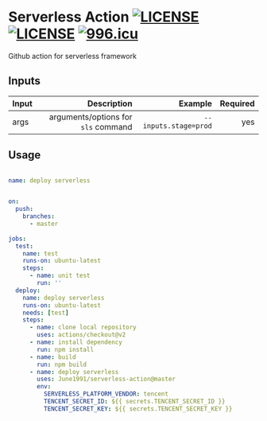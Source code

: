 # Serverless Action [![LICENSE](https://img.shields.io/badge/License-Apache--2.0-green.svg?style=flat-square)](LICENSE) [![LICENSE](https://img.shields.io/badge/License-Anti%20996-blue.svg?style=flat-square)](https://github.com/996icu/996.ICU/blob/master/LICENSE) [![996.icu](https://img.shields.io/badge/Link-996.icu-red.svg?style=flat-square)](https://996.icu)

Github action for serverless framework

## Inputs

| Input |                         Description |              Example | Required |
| :---- | ----------------------------------: | -------------------: | -------: |
| args  | arguments/options for `sls` command | `--inputs.stage=prod` |      yes |

## Usage

```yaml

name: deploy serverless


on:
  push:
    branches:
      - master
  
jobs:
  test:
    name: test
    runs-on: ubuntu-latest
    steps:
      - name: unit test
        run: '' 
  deploy:
    name: deploy serverless
    runs-on: ubuntu-latest
    needs: [test]
    steps:
      - name: clone local repository
        uses: actions/checkout@v2
      - name: install dependency
        run: npm install
      - name: build
        run: npm build
      - name: deploy serverless
        uses: June1991/serverless-action@master
        env:
          SERVERLESS_PLATFORM_VENDOR: tencent
          TENCENT_SECRET_ID: ${{ secrets.TENCENT_SECRET_ID }}
          TENCENT_SECRET_KEY: ${{ secrets.TENCENT_SECRET_KEY }}
      
```
